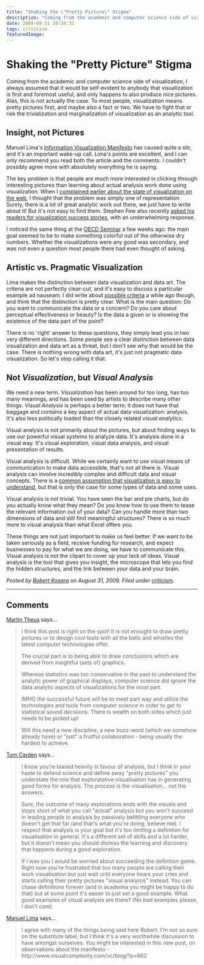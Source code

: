 ```yaml
---
title: "Shaking the \"Pretty Picture\" Stigma"
description: "Coming from the academic and computer science side of visualization, I always assumed that it would be self-evident to anybody that visualization is first and foremost useful, and only happens to also produce nice pictures. Alas, this is not actually the case. To most people, visualization means pretty pictures first, and maybe also a fact or two. We have to fight that or risk the trivialization and marginalization of visualization as an analytic tool."
date: 2009-08-31 20:34:31
tags: criticism
featuredImage: 
---
```


# Shaking the "Pretty Picture" Stigma

Coming from the academic and computer science side of visualization, I always assumed that it would be self-evident to anybody that visualization is first and foremost useful, and only happens to also produce nice pictures. Alas, this is not actually the case. To most people, visualization means pretty pictures first, and maybe also a fact or two. We have to fight that or risk the trivialization and marginalization of visualization as an analytic tool.

## Insight, not Pictures

Manuel Lima's <a href="http://www.visualcomplexity.com/vc/blog/?p=644">Information Visualization Manifesto</a> has caused quite a stir, and it's an important wake-up call. Lima's points are excellent, and I can only recommend you read both the article and the comments. I couldn't possibly agree more with absolutely everything he is saying.

The key problem is that people are much more interested in clicking through interesting pictures than learning about actual analysis work done using visualization.&nbsp;When I <a href="/blog/2009/a-better-vis-web-community">complained earlier about the state of visualization on the web</a>, I thought that the problem was simply one of representation. Surely, there is a lot of great analytic work out there, we just have to write about it! But it's not easy to find them. Stephen Few also recently <a href="http://www.perceptualedge.com/blog/?p=601">asked his readers for visualization success stories</a>, with an underwhelming response.

I noticed the same thing at the <a href="http://eagereyes.org/blog/2009/oecd-seminar-turning-statistics-into-knowledge.html">OECD Seminar</a> a few weeks ago: the main goal seemed to be to make something colorful out of the otherwise dry numbers. Whether the visualizations were any good was secondary, and was not even a question most people there had even thought of asking.

## Artistic vs. Pragmatic Visualization

Lima makes the distinction between data visualization and data art. The criteria are not perfectly clear-cut, and it's easy to discuss a particular example ad nauseam. I did write about <a href="/blog/2007/tale-of-two-types#a-tale-of-two-types-of-visualization-and-much-confusion">possible criteria</a> a while ago though, and think that the distinction is pretty clear. What is the main question: Do you want to communicate the data or a concern? Do you care about perceptual effectiveness or beauty? Is the data a given or is showing the existence of the data part of the point?

There is no 'right' answer to these questions, they simply lead you in two very different directions. Some people see a clear distinction between data visualization and data art as a threat, but I don't see why that would be the case. There is nothing wrong with data art, it's just not pragmatic data visualization. So let's stop calling it that.

## Not <em>Visualization</em>, but <em>Visual Analysis</em>

We need a new term. <em>Visualization</em> has been around for too long, has too many meanings, and has been used by artists to describe many other things. <em>Visual Analysis</em> is perhaps a better term; it does not have that baggage and contains a key aspect of actual data visualization: analysis. It's also less politically loaded than the closely related <em>visual analytics</em>.

Visual analysis is not primarily about the pictures, but about finding ways to use our powerful visual systems to analyze data. It's analysis done in a visual way. It's visual exploration, visual data analysis, and visual presentation of results.

Visual analysis is difficult. While we certainly want to use visual means of communication to make data accessible, that's not all there is. Visual analysis can involve incredibly complex and difficult data and visual concepts. There is a <a href="http://www.datavisualization.ch/articles/data-visualization-is-a-tool-too">common assumption that visualization is easy to understand</a>, but that is only the case for some types of data and some uses.

Visual analysis is not trivial. You have seen the bar and pie charts, but do you actually know what they mean? Do you know how to use them to tease the relevant information out of your data? Can you handle more than two dimensions of data and still find meaningful structures? There is so much more to visual analysis than what Excel offers you.

These things are not just important to make us feel better. If we want to be taken seriously as a field, receive funding for research, and expect businesses to pay for what we are doing, we have to communicate this. Visual analysis is not the clipart to cover up your lack of ideas. Visual analysis is the tool that gives you insight, the microscope that lets you find the hidden structures, and the link between your data and your brain.


_Posted by <a href="/about">Robert Kosara</a> on August 31, 2009. Filed under [criticism](/section/criticism)._


<aside class="comments">

---
## Comments

<a href="http://www.theusRus.de" rel="nofollow noopener" target="_blank">Martin Theus</a> says…
>	<p>I think this post is right on the spot! It is not enought to draw pretty pictures or to design cool tools with all the bells and whistles the latest computer technologies offer.</p>
>	<p>The crucial part is to being able to draw conclusions which are derived from insightful (sets of) graphics.</p>
>	<p>Whereas statistics was too conservative in the past to understand the analytic power of graphical displays, computer science did ignore the data analytic aspects of visualizations for the most part.</p>
>	<p>IMHO the successful future will be to meet part way and utilize the technologies and tools from computer science in order to get to statistical sound decisions. There is wealth on both sides which just needs to be picked up!</p>
>	<p>Will this need a new discipline, a new buzz-word (which we somehow already have) or "just" a fruitful collaboration - being usually the hardest to achieve.</p>

<a href="http://www.tom-carden.co.uk" rel="nofollow noopener" target="_blank">Tom Carden</a> says…
>	<p>I know you're biased heavily in favour of analysis, but I think in your haste to defend science and define away "pretty pictures" you understate the role that exploratative visualisation has in generating good forms for analysis. The <em>process</em> is the visualisation... not the answers.</p>
>	<p>Sure, the outcome of many explorations ends with the visuals and stops short of what you call "actual" analysis but you won't succeed in leading people to analysis by passively belittling everyone who doesn't get that far (and that's what you're doing, believe me). I respect that analysis is your goal but it's too limiting a definition for visualisation in general. It's a different set of skills and a lot harder, but it doesn't mean you should dismiss the learning and discovery that happens during a good exploration.</p>
>	<p>If I was you I would be worried about succeeding the definition game. Right now you're frustrated that too many people are calling their work visualisation but just wait until everyone hears your cries and starts calling their pretty pictures "visual analyisis" instead. You can chase definitions forever (and in academia you might be happy to do that) but at some point it's easier to just set a good example. What good examples of visual analysis are there? (No bad examples please, I don't care).</p>

<a href="http://www.visualcomplexity.com" rel="nofollow noopener" target="_blank">Manuel Lima</a> says…
>	<p>I agree with many of the things being said here Robert. I'm not so sure on the substitute label, but I think it's a very worthwhile discussion to have amongst ourselves. You might be interested in this new post, on observations about the manifesto - http://www.visualcomplexity.com/vc/blog/?p=662</p>

</aside>

